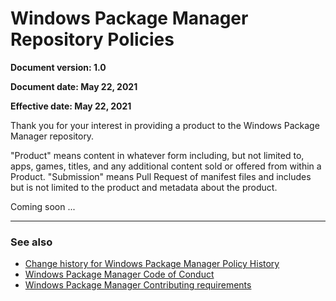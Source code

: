 # Windows Package Manager Repository Policies

**Document version: 1.0**

**Document date: May 22, 2021**

**Effective date: May 22, 2021**

Thank you for your interest in providing a product to the Windows Package Manager repository.

"Product" means content in whatever form including, but not limited to, apps, games, titles, and any additional content sold or offered from within a Product.
"Submission" means Pull Request of manifest files and includes but is not limited to the product and metadata about the product.

Coming soon ...


---

### See also

- [Change history for Windows Package Manager Policy History](windows-package-manager-policies-change-history.md)
- [Windows Package Manager Code of Conduct](https://github.com/microsoft/winget-pkgs/blob/master/CODE_OF_CONDUCT.md)
- [Windows Package Manager Contributing requirements](https://github.com/microsoft/winget-pkgs/blob/master/README.md)
 